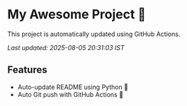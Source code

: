 # My Awesome Project 🚀

This project is automatically updated using GitHub Actions.

_Last updated: 2025-08-05 20:31:03 IST_

## Features
- Auto-update README using Python 🐍
- Auto Git push with GitHub Actions 🤖
